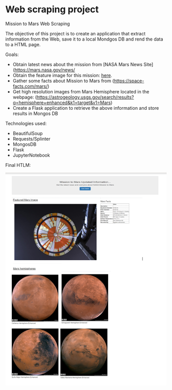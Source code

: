 # Web scraping project

Mission to Mars Web Scraping

The objective of this  project is to create an application that extract information from the Web, save it to a local Mondgos DB and rend the data to a HTML page.

Goals:
- Obtain latest news about the mission from  [NASA Mars News Site](https://mars.nasa.gov/news/
- Obtain the feature image for this mission: [here](https://www.jpl.nasa.gov/spaceimages/?search=&category=Mars).
- Gather some facts about Mission to Mars from (https://space-facts.com/mars/)
- Get high resolution images from Mars Hemisphere located in the webpage: (https://astrogeology.usgs.gov/search/results?q=hemisphere+enhanced&k1=target&v1=Mars)
- Create a Flask application to retrieve the above information and store results in Mongos DB


Technologies used:

- BeautifulSoup
- Requests/Splinter
- MongosDB
- Flask
- JupyterNotebook


Final HTLM:


![Screenshot](App.PNG)
